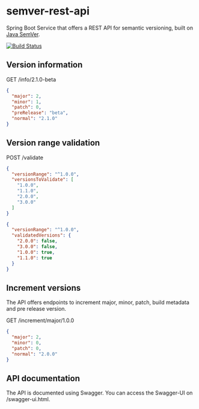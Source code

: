 # semver-rest-api
Spring Boot Service that offers a REST API for semantic versioning, built on [Java SemVer](https://github.com/zafarkhaja/jsemver).

[![Build Status](https://travis-ci.org/kevcodez/semver-range-validator.svg?branch=master)](https://travis-ci.org/kevcodez/semver-rest-api)

## Version information

GET /info/2.1.0-beta

```json
{
  "major": 2,
  "minor": 1,
  "patch": 0,
  "preRelease": "beta",
  "normal": "2.1.0"
}
```

## Version range validation

POST /validate

```json
{
  "versionRange": "^1.0.0",
  "versionsToValidate": [
    "1.0.0",
    "1.1.0",
    "2.0.0",
    "3.0.0"
  ]
}
```

```json
{
  "versionRange": "^1.0.0",
  "validatedVersions": {
    "2.0.0": false,
    "3.0.0": false,
    "1.0.0": true,
    "1.1.0": true
  }
}
```

## Increment versions

The API offers endpoints to increment major, minor, patch, build metadata and pre release version.

GET /increment/major/1.0.0

```json
{
  "major": 2,
  "minor": 0,
  "patch": 0,
  "normal": "2.0.0"
}
```

## API documentation

The API is documented using Swagger. You can access the Swagger-UI on /swagger-ui.html.
